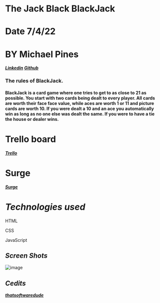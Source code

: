 # The Jack Black BlackJack

# Date 7/4/22

# BY Michael Pines

**_[Linkedin](https://www.linkedin.com/in/michael-pines-99a541239/) [Github](https://github.com/smyp1)_**

### The rules of BlackJack.

#### BlackJack is a card game where one tries to get to as close to 21 as possible. You start with two cards being dealt to every player. All cards are worth their face face value, while aces are worth 1 or 11 and picture cards are worth 10. If you were dealt a 10 and an ace you automatically win as long as no one else was dealt the same. If you were to have a tie the house or dealer wins.

# Trello board

**_[Trello](https://trello.com/b/WOVtuMI8/blackjack)_**

# Surge

**_[Surge](https://ruthless-band.surge.sh)_**

# **_Technologies used_**

HTML

CSS

JavaScript

## **_Screen Shots_**

![image](https://i.imgur.com/liopg2P.jpeg)

## **_Cedits_**

**_[thatsoftwaredude](https://www.thatsoftwaredude.com)_**
